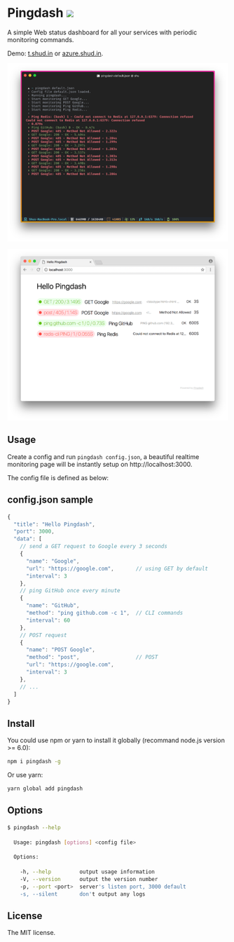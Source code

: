 # Pingdash ![](https://img.shields.io/npm/v/pingdash.svg)
A simple Web status dashboard for all your services with periodic monitoring commands.

Demo: [t.shud.in](//t.shud.in) or [azure.shud.in](http://azure.shud.in).

![](https://raw.githubusercontent.com/quietshu/pingdash/master/screenshot-terminal.png)

![](https://raw.githubusercontent.com/quietshu/pingdash/master/screenshot-browser.png)

## Usage
Create a config and run `pingdash config.json`, a beautiful realtime monitoring page will be instantly setup on http://localhost:3000.

The config file is defined as below:

## config.json sample
```javascript
{
  "title": "Hello Pingdash",
  "port": 3000,
  "data": [
    // send a GET request to Google every 3 seconds
    {
      "name": "Google",
      "url": "https://google.com",       // using GET by default
      "interval": 3
    },
    // ping GitHub once every minute
    {
      "name": "GitHub",
      "method": "ping github.com -c 1",  // CLI commands
      "interval": 60
    },
    // POST request
    {
      "name": "POST Google",
      "method": "post",                  // POST
      "url": "https://google.com",
      "interval": 3
    },
    // ...
  ]
}
```

## Install
You could use npm or yarn to install it globally (recommand node.js version >= 6.0):

```bash
npm i pingdash -g
```

Or use yarn:

```bash
yarn global add pingdash
```

## Options
```bash
$ pingdash --help

  Usage: pingdash [options] <config file>

  Options:

    -h, --help         output usage information
    -V, --version      output the version number
    -p, --port <port>  server's listen port, 3000 default
    -s, --silent       don't output any logs

```

## License
The MIT license.

